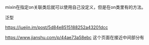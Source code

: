 mixin在指定on关联类后就可以使用自己没定义，但是在on类里有的方法。

泛型

https://juejin.im/post/5d84e8515188252a43201dcc 

https://www.jianshu.com/p/44ae73a58ebc 这个页面在接近中间部分有